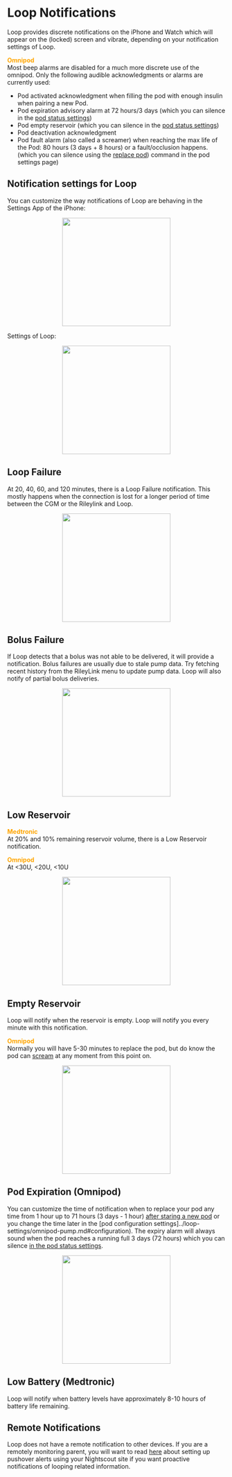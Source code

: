 # Loop Notifications 

Loop provides discrete notifications on the iPhone and Watch which will appear on the (locked) screen and vibrate, depending on your notification settings of Loop.

<font color ="orange">**Omnipod**</font>  
Most beep alarms are disabled for a much more discrete use of the omnipod. Only the following audible acknowledgments or alarms are currently used:

* Pod activated acknowledgment when filling the pod with enough insulin when pairing a new Pod.
* Pod expiration advisory alarm at 72 hours/3 days (which you can silence in the [pod status  settings](../loop-settings/omnipod-pump.md#status))
* Pod empty reservoir (which you can silence in the [pod status  settings](../loop-settings/omnipod-pump/#status))
* Pod deactivation acknowledgment
* Pod fault alarm (also called a screamer) when reaching the max life of the Pod: 80 hours (3 days + 8 hours) or a fault/occlusion happens. (which you can silence using the [replace pod](../loop-settings/omnipod-pump.md#pod-commands)) command in the pod settings page)
## Notification settings for Loop

You can customize the way notifications of Loop are behaving in the Settings App of the iPhone:
<p align="center">
<img src="../img/iphone-settings-notifications.png" width="250">
</p> 

Settings of Loop:
<p align="center">
<img src="../img/iphone-notifications-loop.png" width="250">
</p> 

## Loop Failure

At 20, 40, 60, and 120 minutes, there is a Loop Failure notification.
This mostly happens when the connection is lost for a longer period of time between the CGM or the Rileylink and Loop.

<p align="center">
<img src="../img/loop-failure.png" width="250">
</p> 

## Bolus Failure
If Loop detects that a bolus was not able to be delivered, it will provide a notification.  Bolus failures are usually due to stale pump data.  Try fetching recent history from the RileyLink menu to update pump data.  Loop will also notify of partial bolus deliveries.

<p align="center">
<img src="../img/loop-bolus-failure.png" width="250">
</p> 

## Low Reservoir

<font color ="orange">**Medtronic**</font>  
At 20% and 10% remaining reservoir volume, there is a Low Reservoir notification.

<font color ="orange">**Omnipod**</font>  
At <30U, <20U, <10U  

<p align="center">
<img src="../img/pod-reservoir-10U.png" width="250">
</p> 


## Empty Reservoir

Loop will notify when the reservoir is empty. Loop will notify you every minute with this notification. 

<font color ="orange">**Omnipod**</font>  
Normally you will have 5-30 minutes to replace the pod, but do know the pod can [scream](https://soundcloud.com/eelke-jager/1f-nibble-f) at any moment from this point on.

<p align="center">
<img src="../img/loop-reservoir-empty.png" width="250">
</p> 

## Pod Expiration (Omnipod)
 
You can customize the time of notification when to replace your pod any time from 1 hour up to 71 hours (3 days - 1 hour) [after staring a new pod](../loop-settings/omnipod-pump.md#expiration-reminder) or you change the time later in the [pod configuration settings]../loop-settings/omnipod-pump.md#configuration).
The expiry alarm will always sound when the pod reaches a running full 3 days (72 hours) which you can silence [in the pod status settings](../loop-settings/omnipod-pump.md#status).

<p align="center">
<img src="../img/pod-expiration-notice.png" width="250">
</p> 

## Low Battery (Medtronic)

Loop will notify when battery levels have approximately 8-10 hours of battery life remaining.

## Remote Notifications

Loop does not have a remote notification to other devices.  If you are a remotely monitoring parent, you will want to read [here](../nightscout/../../nightscout/pushover.md#pushover) about setting up pushover alerts using your Nightscout site if you want proactive notifications of looping related information.
